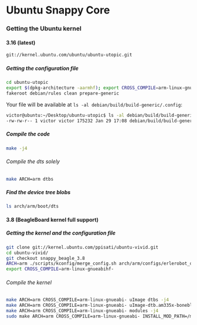 # Ubuntu Snappy Core

### Getting the Ubuntu kernel
#### 3.16 (latest)
```bash
git://kernel.ubuntu.com/ubuntu/ubuntu-utopic.git
```

##### Getting the configuration file
```bash
cd ubuntu-utopic
export $(dpkg-architecture -aarmhf); export CROSS_COMPILE=arm-linux-gnueabihf-
fakeroot debian/rules clean prepare-generic
```

Your file will be available at `ls -al debian/build/build-generic/.config`:
```bash
victor@ubuntu:~/Desktop/ubuntu-utopic$ ls -al debian/build/build-generic/.config
-rw-rw-r-- 1 victor victor 175232 Jan 29 17:08 debian/build/build-generic/.config

```

##### Compile the code
```bash
make -j4
```

###### Compile the dts solely
```bash
make ARCH=arm dtbs
```

##### Find the device tree blobs
```bash
ls arch/arm/boot/dts
```

#### 3.8 (BeagleBoard kernel full support)
##### Getting the kernel and the configuration file
```bash
git clone git://kernel.ubuntu.com/ppisati/ubuntu-vivid.git
cd ubuntu-vivid/
git checkout snappy_beagle_3.8
ARCH=arm ./scripts/kconfig/merge_config.sh arch/arm/configs/erlerobot_defconfig arch/arm/configs/snappy/*.config
export CROSS_COMPILE=arm-linux-gnueabihf-
```

###### Compile the kernel
```bash
make ARCH=arm CROSS_COMPILE=arm-linux-gnueabi- uImage dtbs -j4
make ARCH=arm CROSS_COMPILE=arm-linux-gnueabi- uImage-dtb.am335x-boneblack -j4
make ARCH=arm CROSS_COMPILE=arm-linux-gnueabi- modules -j4
sudo make ARCH=arm CROSS_COMPILE=arm-linux-gnueabi- INSTALL_MOD_PATH=/media/victor/system-a modules_install```

````